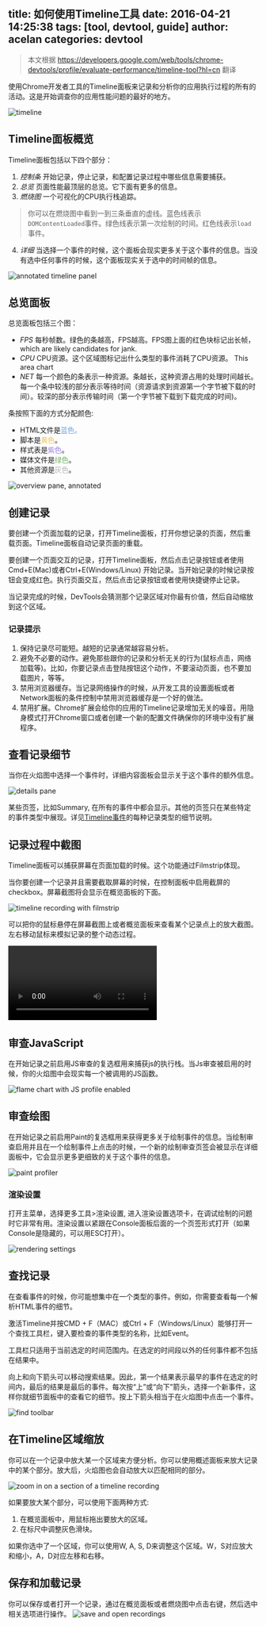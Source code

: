 title: 如何使用Timeline工具
date: 2016-04-21 14:25:38
tags: [tool, devtool, guide]
author: acelan
categories: devtool
---
> 本文根据 https://developers.google.com/web/tools/chrome-devtools/profile/evaluate-performance/timeline-tool?hl=cn 翻译

使用Chrome开发者工具的Timeline面板来记录和分析你的应用执行过程的所有的活动。这是开始调查你的应用性能问题的最好的地方。

![timeline](timeline-panel.png)


## Timeline面板概览
Timeline面板包括以下四个部分：

1. *控制条* 开始记录，停止记录，和配置记录过程中哪些信息需要捕获。
2. *总览* 页面性能最顶层的总览。它下面有更多的信息。
3. *燃烧图*  一个可视化的CPU执行栈追踪。

>你可以在燃烧图中看到一到三条垂直的虚线。蓝色线表示`DOMContentLoaded`事件。绿色线表示第一次绘制的时间。红色线表示`load`事件。

4. *详细* 当选择一个事件的时候，这个面板会现实更多关于这个事件的信息。当没有选中任何事件的时候，这个面板现实关于选中的时间帧的信息。


![annotated timeline panel](timeline-annotated.png)

## 总览面板

总览面板包括三个图：
* *FPS* 每秒帧数。绿色的条越高，FPS越高。FPS图上面的红色块标记出长帧，which are likely candidates for jank.
* *CPU* CPU资源。这个区域图标记出什么类型的事件消耗了CPU资源。 This area chart 
* *NET* 每一个颜色的条表示一种资源。条越长，这种资源占用的处理时间越长。每一个条中较浅的部分表示等待时间（资源请求到资源第一个字节被下载的时间）。较深的部分表示传输时间（第一个字节被下载到下载完成的时间)。

条按照下面的方式分配颜色:
* HTML文件是<span style="color:hsl(214, 67%, 66%)">蓝色<span>。
* 脚本是<span style="color:hsl(43, 83%, 64%)">黄色</span>。
* 样式表是<span style="color:hsl(256, 67%, 70%)">紫色</span>。
* 媒体文件是<span style="color:hsl(109, 33%, 55%)">绿色</span>。
* 其他资源是<span style="color:hsl(0, 0%, 70%)">灰色</span>。

![overview pane, annotated](overview-annotated.jpg)

## 创建记录

要创建一个页面加载的记录，打开Timeline面板，打开你想记录的页面，然后重载页面。Timeline面板自动记录页面的重载。

要创建一个页面交互的记录，打开Timeline面板，然后点击记录按钮或者使用Cmd+E(Mac)或者Ctrl+E(Windows/Linux) 开始记录。当开始记录的时候记录按钮会变成红色。执行页面交互，然后点击记录按钮或者使用快捷键停止记录。

当记录完成的时候，DevTools会猜测那个记录区域对你最有价值，然后自动缩放到这个区域。

### 记录提示
1. 保持记录尽可能短。越短的记录通常越容易分析。
2. 避免不必要的动作。避免那些跟你的记录和分析无关的行为(鼠标点击，网络加载等)。比如，你要记录点击登陆按钮这个动作，不要滚动页面，也不要加载图片，等等。
3. 禁用浏览器缓存。当记录网络操作的时候，从开发工具的设置面板或者Network面板的条件控制中禁用浏览器缓存是一个好的做法。
4. 禁用扩展。Chrome扩展会给你的应用的Timeline记录增加无关的噪音。用隐身模式打开Chrome窗口或者创建一个新的配置文件确保你的环境中没有扩展程序。


## 查看记录细节

当你在火焰图中选择一个事件时，详细内容面板会显示关于这个事件的额外信息。

![details pane](details-pane.png)

某些页签，比如Summary, 在所有的事件中都会显示。其他的页签只在某些特定的事件类型中展现。详见[Timeline事件](/xfe/2016/04/22/timeline-event-reference/#more)的每种记录类型的细节说明。


## 记录过程中截图

Timeline面板可以捕获屏幕在页面加载的时候。这个功能通过Filmstrip体现。

当你要创建一个记录并且需要截取屏幕的时候，在控制面板中启用截屏的checkbox。屏幕截图将会显示在概览面板的下面。

![timeline recording with filmstrip](timeline-filmstrip.png)

可以把你的鼠标悬停在屏幕截图上或者概览面板来查看某个记录点上的放大截图。左右移动鼠标来模拟记录的整个动态过程。

<video src="https://developers.google.com/web/tools/chrome-devtools/profile/evaluate-performance/animations/hover.mp4" controls></video>


## 审查JavaScript

在开始记录之前启用JS审查的复选框用来捕获js的执行栈。当Js审查被启用的时候，你的火焰图中会现实每一个被调用的JS函数。

![flame chart with JS profile enabled](js-profile.png)

## 审查绘图

在开始记录之前启用Paint的复选框用来获得更多关于绘制事件的信息。当绘制审查启用并且在一个绘制事件上点击的时候，一个新的绘制审查页签会被显示在详细面板中，它会显示更多更细致的关于这个事件的信息。

![paint profiler](paint-profiler.png)

### 渲染设置
打开主菜单，选择更多工具>渲染设置, 进入渲染设置选项卡，在调试绘制的问题时它非常有用。渲染设置以紧跟在Console面板后面的一个页签形式打开（如果Console是隐藏的，可以用ESC打开）。

![rendering settings](rendering-settings.png)

## 查找记录

在查看事件的时候，你可能想集中在一个类型的事件。例如，你需要查看每一个解析HTML事件的细节。

激活Timeline并按CMD + F（MAC）或Ctrl + F（Windows/Linux）能够打开一个查找工具栏，键入要检查的事件类型的名称，比如Event。

工具栏只适用于当前选定的时间范围内。在选定的时间段以外的任何事件都不包括在结果中。

向上和向下箭头可以移动搜索结果。因此，第一个结果表示最早的事件在选定的时间内，最后的结果是最后的事件。每次按“上”或“向下”箭头，选择一个新事件，这样你就细节面板中的查看它的细节。按上下箭头相当于在火焰图中点击一个事件。

![find toolbar](find-toolbar.png)

## 在Timeline区域缩放

你可以在一个记录中放大某一个区域来方便分析。你可以使用概述面板来放大记录中的某个部分。放大后，火焰图也会自动放大以匹配相同的部分。

![zoom in on a section of a timeline recording](zoom.png)

如果要放大某个部分，可以使用下面两种方式:

1. 在概览面板中，用鼠标拖出要放大的区域。
2. 在标尺中调整灰色滑块。

如果你选中了一个区域，你可以使用W, A, S, D来调整这个区域。W，S对应放大和缩小，A，D对应左移和右移。

## 保存和加载记录
你可以保存或者打开一个记录，通过在概览面板或者燃烧图中点击右键，然后选中相关选项进行操作。
![save and open recordings](save-open.png)